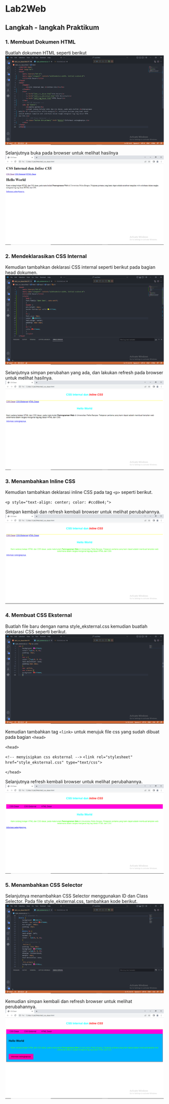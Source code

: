 # Lab2Web
## Langkah - langkah Praktikum
### 1. Membuat Dokumen HTML
Buatlah dokumen HTML seperti berikut
![image](/screenshot/ss1.png) <p>
Selanjutnya buka pada browser untuk melihat hasilnya
![image](/screenshot/ss2.png)
### 2. Mendeklarasikan CSS Internal
Kemudian tambahkan deklarasi CSS internal seperti berikut pada bagian head dokumen.
![image](/screenshot/ss3.png) <p>
Selanjutnya simpan perubahan yang ada, dan lakukan refresh pada browser untuk melihat
hasilnya.
![image](/screenshot/ss4.png)
### 3. Menambahkan Inline CSS
Kemudian tambahkan deklarasi inline CSS pada tag `<p>` seperti berikut. <p>
`<p style="text-align: center; color: #ccd8e4;">` <p>
Simpan kembali dan refresh kembali browser untuk melihat perubahannya.
![image](/screenshot/ss5.png)
### 4. Membuat CSS Eksternal
Buatlah file baru dengan nama style_eksternal.css kemudian buatlah deklarasi CSS seperti berikut.
![image](/screenshot/ss6.png) <p>
Kemudian tambahkan tag `<link>` untuk merujuk file css yang sudah dibuat pada bagian `<head>` <p>
`<head>` <p>
`<!-- menyisipkan css eksternal -->`
`<link rel="stylesheet" href="style_eksternal.css" type="text/css">` <p>
`</head>` <p>
Selanjutnya refresh kembali browser untuk melihat perubahannya.
![image](/screenshot/ss7.png)
### 5. Menambahkan CSS Selector
Selanjutnya menambahkan CSS Selector menggunakan ID dan Class Selector. Pada file
style_eksternal.css, tambahkan kode berikut.
![image](/screenshot/ss8.png) <p>
Kemudian simpan kembali dan refresh browser untuk melihat perubahannya.
![image](/screenshot/ss9.png)